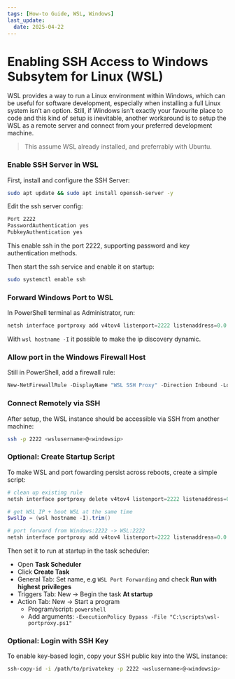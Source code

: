 ```yaml
---
tags: [How-to Guide, WSL, Windows]
last_update:
  date: 2025-04-22
---
```


# Enabling SSH Access to Windows Subsytem for Linux (WSL)

WSL provides a way to run a Linux environment within Windows, which can be useful for software development, especially when installing a full Linux system isn’t an option. Still, if Windows isn't exactly your favourite place to code and this kind of setup is inevitable, another workaround is to setup the WSL as a remote server and connect from your preferred development machine.

> This assume WSL already installed, and preferrably with Ubuntu.

### Enable SSH Server in WSL

First, install and configure the SSH Server:

```bash
sudo apt update && sudo apt install openssh-server -y
```

Edit the ssh server config:

```bash title="/etc/ssh/sshd_config.d/wsl.conf"
Port 2222
PasswordAuthentication yes
PubkeyAuthentication yes
```

This enable ssh in the port 2222, supporting password and key authentication methods.

Then start the ssh service and enable it on startup:

```bash
sudo systemctl enable ssh
```

### Forward Windows Port to WSL

In PowerShell terminal as Administrator, run:

```powershell
netsh interface portproxy add v4tov4 listenport=2222 listenaddress=0.0.0.0 connectport=2222 connectaddress=$(wsl hostname -I).trim()
```

With `wsl hostname -I` it possible to make the ip discovery dynamic.

### Allow port in the Windows Firewall Host

Still in PowerShell, add a firewall rule:

```powershell
New-NetFirewallRule -DisplayName "WSL SSH Proxy" -Direction Inbound -LocalPort 2222 -Protocol TCP -Action Allow
```

### Connect Remotely via SSH

After setup, the WSL instance should be accessible via SSH from another machine:

```bash
ssh -p 2222 <wslusername>@<windowsip>
```

### Optional: Create Startup Script

To make WSL and port fowarding persist across reboots, create a simple script:

```powershell title="C:\scripts\wsl-portproxy.ps1"
# clean up existing rule
netsh interface portproxy delete v4tov4 listenport=2222 listenaddress=0.0.0.0

# get WSL IP + boot WSL at the same time
$wslIp = (wsl hostname -I).trim()

# port forward from Windows:2222 -> WSL:2222
netsh interface portproxy add v4tov4 listenport=2222 listenaddress=0.0.0.0 connectport=2222 connectaddress=$wslIp
```

Then set it to run at startup in the task scheduler:

- Open **Task Scheduler**
- Click **Create Task**
- General Tab: Set name, e.g `WSL Port Forwarding` and check **Run with highest privileges**
- Triggers Tab: New -> Begin the task **At startup**
- Action Tab: New -> Start a program
  - Program/script: `powershell`
  - Add arguments: `-ExecutionPolicy Bypass -File "C:\scripts\wsl-portproxy.ps1"`

### Optional: Login with SSH Key

To enable key-based login, copy your SSH public key into the WSL instance:

```bash
ssh-copy-id -i /path/to/privatekey -p 2222 <wslusername>@<windowsip>
```
